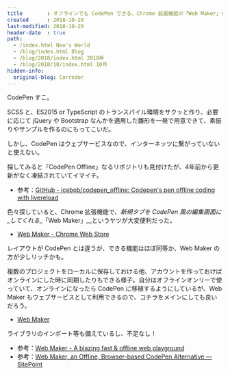```yaml
---
title        : オフラインでも CodePen できる、Chrome 拡張機能の「Web Maker」が便利だった
created      : 2018-10-29
last-modified: 2018-10-29
header-date  : true
path:
  - /index.html Neo's World
  - /blog/index.html Blog
  - /blog/2018/index.html 2018年
  - /blog/2018/10/index.html 10月
hidden-info:
  original-blog: Corredor
---
```


CodePen すこ。

SCSS と、ES2015 or TypeScript のトランスパイル環境をサクッと作り、必要に応じて jQuery や Bootstrap なんかを適用した雛形を一発で用意できて、素振りやサンプルを作るのにもってこいだ。

しかし、CodePen はウェブサービスなので、インターネッツに繋がっていないと使えない。

探してみると「CodePen Offline」なるリポジトリも見付けたが、4年前から更新がなく凍結されていてイマイチ。

- 参考：[GitHub - icebob/codepen_offline: Codepen's pen offline coding with livereload](https://github.com/icebob/codepen_offline)

色々探していると、Chrome 拡張機能で、_新規タブを CodePen 風の編集画面に_してくれる__「Web Maker」__というヤツが大変便利だった。

- [Web Maker - Chrome Web Store](https://chrome.google.com/webstore/detail/web-maker/lkfkkhfhhdkiemehlpkgjeojomhpccnh)

レイアウトが CodePen とは違うが、できる機能はほぼ同等か、Web Maker の方が少しリッチかも。

複数のプロジェクトをローカルに保存しておける他、アカウントを作っておけばオンラインにした時に同期したりもできる様子。自分はオフラインオンリーで使っていて、オンラインになったら CodePen に移植するようにしているが、Web Maker もウェブサービスとして利用できるので、コチラをメインにしても良いだろう。

- [Web Maker](https://webmakerapp.com/app/)

ライブラリのインポート等も備えているし、不足なし！

- 参考：[Web Maker - A blazing fast & offline web playground](https://webmakerapp.com/)
- 参考：[Web Maker, an Offline, Browser-based CodePen Alternative — SitePoint](https://www.sitepoint.com/web-maker-an-offline-browser-based-codepen-alternative/)
